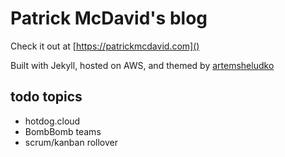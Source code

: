 # Patrick McDavid's blog

Check it out at [https://patrickmcdavid.com]()

Built with Jekyll, hosted on AWS, and themed by [artemsheludko](https://artemsheludko.github.io/adam-blog/)

## todo topics

 - hotdog.cloud
 - BombBomb teams
 - scrum/kanban rollover
